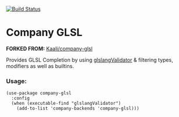 [![Build Status](https://travis-ci.org/guidoschmidt/company-glsl.svg?branch=master)](https://travis-ci.org/guidoschmidt/company-glsl)

# Company GLSL

**FORKED FROM:** [Kaali/company-glsl](https://github.com/Kaali/company-glsl)

Provides GLSL Completion by using [glslangValidator](https://github.com/KhronosGroup/glslang) &
filtering types, modifiers as well as builtins.

### Usage:
```elisp
(use-package company-glsl
  :config
  (when (executable-find "glslangValidator")
    (add-to-list 'company-backends 'company-glsl)))
```
